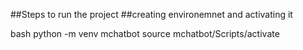 ##Steps to run the project
##creating environemnet and activating it

bash 
python -m venv mchatbot
source mchatbot/Scripts/activate